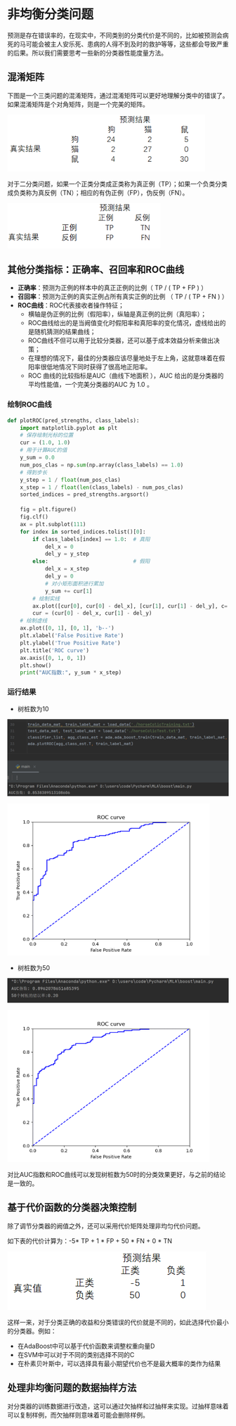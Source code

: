 # 非均衡分类问题

预测是存在错误率的，在现实中，不同类别的分类代价是不同的，比如被预测会病死的马可能会被主人安乐死、患病的人得不到及时的救护等等，这些都会导致严重的后果。所以我们需要思考一些新的分类器性能度量方法。

## 混淆矩阵

下图是一个三类问题的混淆矩阵，通过混淆矩阵可以更好地理解分类中的错误了。如果混淆矩阵是个对角矩阵，则是一个完美的矩阵。

<img src="三分类混淆矩阵.png" alt="三分类混淆矩阵" style="zoom: 80%;" />

对于二分类问题，如果一个正类分类成正类称为真正例（TP）；如果一个负类分类成负类称为真反例（TN）；相应的有伪正例（FP），伪反例（FN）。

<img src="二分类混淆矩阵.png" alt="二分类混淆矩阵" style="zoom: 80%;" />

## 其他分类指标：正确率、召回率和ROC曲线

- **正确率**：预测为正例的样本中的真正正例的比例（ TP / ( TP + FP ) ）
- **召回率**：预测为正例的真实正例占所有真实正例的比例 （ TP / ( TP + FN ) ）
- **ROC曲线**：ROC代表接收者操作特征；
  - 横轴是伪正例的比例（假阳率），纵轴是真正例的比例（真阳率）；
  - ROC曲线给出的是当阙值变化时假阳率和真阳率的变化情况，虚线给出的是随机猜测的结果曲线；
  - ROC曲线不但可以用于比较分类器，还可以基于成本效益分析来做出决策；
  - 在理想的情况下，最佳的分类器应该尽量地处于左上角，这就意味着在假阳率很低地情况下同时获得了很高地正阳率。
  - ROC 曲线的比较指标是AUC（曲线下地面积 ），AUC 给出的是分类器的平均性能值，一个完美分类器的AUC 为 1.0 。

### 绘制ROC曲线

```python
def plotROC(pred_strengths, class_labels):
    import matplotlib.pyplot as plt
    # 保存绘制光标的位置
    cur = (1.0, 1.0)
    # 用于计算AUC的值
    y_sum = 0.0
    num_pos_clas = np.sum(np.array(class_labels) == 1.0)
    # 得到步长
    y_step = 1 / float(num_pos_clas)
    x_step = 1 / float(len(class_labels) - num_pos_clas)
    sorted_indices = pred_strengths.argsort()

    fig = plt.figure()
    fig.clf()
    ax = plt.subplot(111)
    for index in sorted_indices.tolist()[0]:
        if class_labels[index] == 1.0:  # 真阳
            del_x = 0
            del_y = y_step
        else:                           # 假阳
            del_x = x_step
            del_y = 0
            # 对小矩形面积进行累加
            y_sum += cur[1]
        # 绘制实线
        ax.plot([cur[0], cur[0] - del_x], [cur[1], cur[1] - del_y], c='b')
        cur = (cur[0] - del_x, cur[1] - del_y)
    # 绘制虚线
    ax.plot([0, 1], [0, 1], 'b--')
    plt.xlabel('False Positive Rate')
    plt.ylabel('True Positive Rate')
    plt.title('ROC curve')
    ax.axis([0, 1, 0, 1])
    plt.show()
    print("AUC指数:", y_sum * x_step)
```

### 运行结果

- 树桩数为10

![树桩数为10的AUC](树桩数为10的AUC.png)

<img src="ROC曲线图.png" alt="ROC曲线图" style="zoom:72%;" />

- 树桩数为50

![树桩数为50的AUC](树桩数为50的AUC.png)

<img src="50_ROC曲线图.png" alt="50_ROC曲线图" style="zoom:72%;" />

对比AUC指数和ROC曲线可以发现树桩数为50时的分类效果更好，与之前的结论是一致的。

## 基于代价函数的分类器决策控制

除了调节分类器的阙值之外，还可以采用代价矩阵处理非均匀代价问题。

如下表的代价计算为：-5* TP + 1 * FP + 50 * FN + 0 * TN

![image-20240203223021402](代价矩阵.png)

这样一来，对于分类正确的收益和分类错误的代价就是不同的，如此选择代价最小的分类器。例如：

- 在AdaBoost中可以基于代价函数来调整权重向量D
- 在SVM中可以对于不同的类别选择不同的C
- 在朴素贝叶斯中，可以选择具有最小期望代价也不是最大概率的类作为结果

## 处理非均衡问题的数据抽样方法

对分类器的训练数据进行改造，这可以通过欠抽样和过抽样来实现。过抽样意味着可以复制样例，而欠抽样则意味着可能会删除样例。

